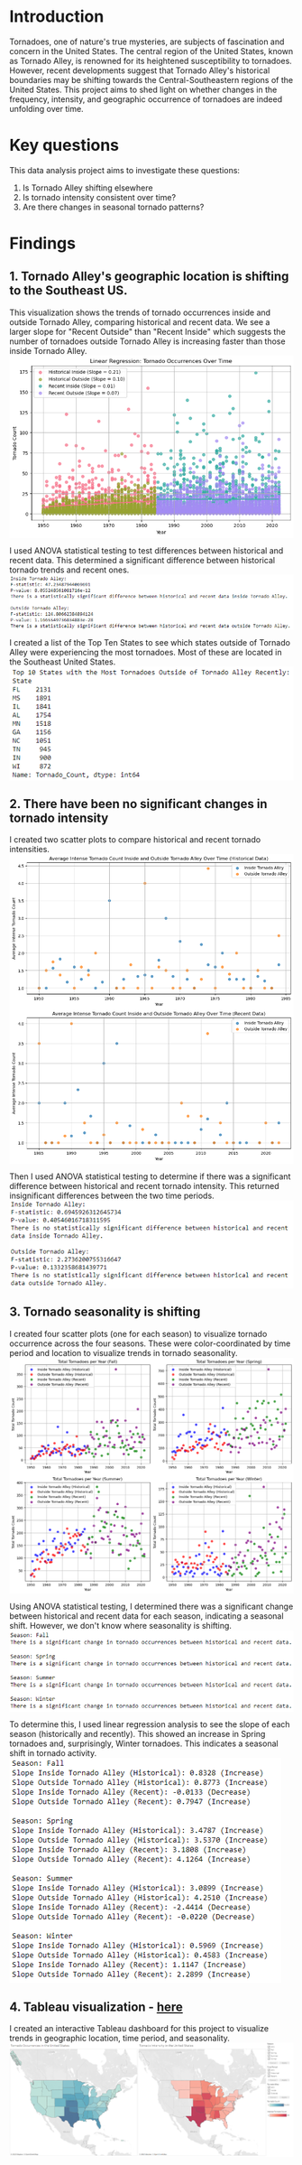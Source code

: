 # Introduction

Tornadoes, one of nature's true mysteries, are subjects of fascination and concern in the United States. The central region of the United States, known as Tornado Alley, is renowned for its heightened susceptibility to tornadoes. However, recent developments suggest that Tornado Alley's historical boundaries may be shifting towards the Central-Southeastern regions of the United States. This project aims to shed light on whether changes in the frequency, intensity, and geographic occurrence of tornadoes are indeed unfolding over time.
<br>

# Key questions

This data analysis project aims to investigate these questions:

1. Is Tornado Alley shifting elsewhere
2. Is tornado intensity consistent over time?
3. Are there changes in seasonal tornado patterns?

# Findings

## 1. Tornado Alley's geographic location is shifting to the Southeast US.
This visualization shows  the trends of tornado occurrences inside and outside Tornado Alley, comparing historical and recent data. We see a larger slope for "Recent Outside" than "Recent Inside" which suggests the number of tornadoes outside Tornado Alley is increasing faster than those inside Tornado Alley. 
<img align="center" src="images/Linear_Regression_Occurrence_Results.png">
<br>

I used ANOVA statistical testing to test differences between historical and recent data. This determined a significant difference between historical tornado trends and recent ones.
<img align="center" src="images/ANOVA_Occurrences_Results.png">
<br>

I created a list of the Top Ten States to see which states outside of Tornado Alley were experiencing the most tornadoes. Most of these are located in the Southeast United States.
<br>
<img align="center" src="images/Top_10_New_Tornado_States.png">
<br>

## 2. There have been no significant changes in tornado intensity
I created two scatter plots to compare historical and recent tornado intensities. 
<img align="center" src="images/Historical_Tornado_Intensity.png">
<img align="center" src="images/Recent_Tornado_Intensity.png">

Then I used ANOVA statistical testing to determine if there was a significant difference between historical and recent tornado intensity. This returned insignificant differences between the two time periods.
<img align="center" src="images/ANOVA_Intensity_Results.png">
<br>

## 3. Tornado seasonality is shifting
I created four scatter plots (one for each season) to visualize tornado occurrence across the four seasons. These were color-coordinated by time period and location to visualize trends in tornado seasonality.
<img align="center" src="images/Seasonality_Scatter_Plot.png">

Using ANOVA statistical testing, I determined there was a significant change between historical and recent data for each season, indicating a seasonal shift. However, we don't know where seasonality is shifting. 
<img align="center" src="images/ANOVA_Seasonality_Results.png">
<br>

To determine this, I used linear regression analysis to see the slope of each season (historically and recently). This showed an increase in Spring tornadoes and, surprisingly, Winter tornadoes. This indicates a seasonal shift in tornado activity. 
<img align="center" src="images/Linear_Regression_Seasonality_Results.png">

## 4. Tableau visualization - <a href="https://public.tableau.com/shared/SBSB4JS3X?:display_count=n&:origin=viz_share_link">here</a>
I created an interactive Tableau dashboard for this project to visualize trends in geographic location, time period, and seasonality. 
<img align="center" src="images/Tornado_Tableau.png">
